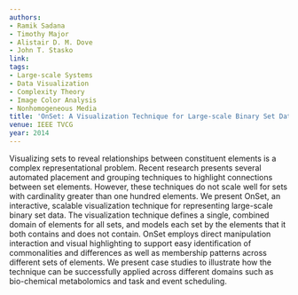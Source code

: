 ```yaml
---
authors:
- Ramik Sadana
- Timothy Major
- Alistair D. M. Dove
- John T. Stasko
link:
tags:
- Large-scale Systems
- Data Visualization
- Complexity Theory
- Image Color Analysis
- Nonhomogeneous Media
title: 'OnSet: A Visualization Technique for Large-scale Binary Set Data.'
venue: IEEE TVCG
year: 2014
---
```

Visualizing sets to reveal relationships between constituent elements is a complex representational problem. Recent research presents several automated placement and grouping techniques to highlight connections between set elements. However, these techniques do not scale well for sets with cardinality greater than one hundred elements. We present OnSet, an interactive, scalable visualization technique for representing large-scale binary set data. The visualization technique defines a single, combined domain of elements for all sets, and models each set by the elements that it both contains and does not contain. OnSet employs direct manipulation interaction and visual highlighting to support easy identification of commonalities and differences as well as membership patterns across different sets of elements. We present case studies to illustrate how the technique can be successfully applied across different domains such as bio-chemical metabolomics and task and event scheduling.